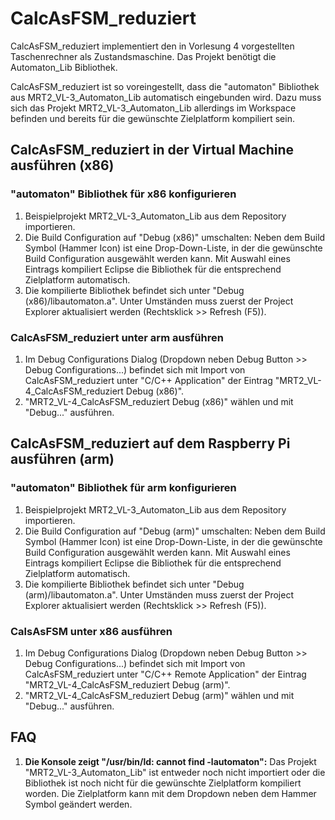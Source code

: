 # CalcAsFSM_reduziert
CalcAsFSM_reduziert implementiert den in Vorlesung 4 vorgestellten Taschenrechner als Zustandsmaschine. Das Projekt benötigt die Automaton_Lib Bibliothek.

CalcAsFSM_reduziert ist so voreingestellt, dass die "automaton" Bibliothek aus MRT2_VL-3_Automaton_Lib automatisch eingebunden wird. Dazu muss sich das Projekt MRT2_VL-3_Automaton_Lib allerdings im Workspace befinden und bereits für die gewünschte Zielplatform kompiliert sein.

## CalcAsFSM_reduziert in der Virtual Machine ausführen (x86)

### "automaton" Bibliothek für x86 konfigurieren

1. Beispielprojekt MRT2_VL-3_Automaton_Lib aus dem Repository importieren.
2. Die Build Configuration auf "Debug (x86)" umschalten: Neben dem Build Symbol (Hammer Icon) ist eine Drop-Down-Liste, in der die gewünschte Build Configuration ausgewählt werden kann. Mit Auswahl eines Eintrags kompiliert Eclipse die Bibliothek für die entsprechend Zielplatform automatisch.
3. Die kompilierte Bibliothek befindet sich unter "Debug (x86)/libautomaton.a". Unter Umständen muss zuerst der Project Explorer aktualisiert werden (Rechtsklick >> Refresh (F5)).

### CalcAsFSM_reduziert unter arm ausführen

1. Im Debug Configurations Dialog (Dropdown neben Debug Button >> Debug Configurations...) befindet sich mit Import von CalcAsFSM_reduziert unter "C/C++ Application" der Eintrag "MRT2_VL-4_CalcAsFSM_reduziert Debug (x86)". 
2. "MRT2_VL-4_CalcAsFSM_reduziert Debug (x86)" wählen und mit "Debug..." ausführen.

## CalcAsFSM_reduziert auf dem Raspberry Pi ausführen (arm)

### "automaton" Bibliothek für arm konfigurieren

1. Beispielprojekt MRT2_VL-3_Automaton_Lib aus dem Repository importieren.
2. Die Build Configuration auf "Debug (arm)" umschalten: Neben dem Build Symbol (Hammer Icon) ist eine Drop-Down-Liste, in der die gewünschte Build Configuration ausgewählt werden kann. Mit Auswahl eines Eintrags kompiliert Eclipse die Bibliothek für die entsprechend Zielplatform automatisch.
3. Die kompilierte Bibliothek befindet sich unter "Debug (arm)/libautomaton.a". Unter Umständen muss zuerst der Project Explorer aktualisiert werden (Rechtsklick >> Refresh (F5)).

### CalsAsFSM unter x86 ausführen

1. Im Debug Configurations Dialog (Dropdown neben Debug Button >> Debug Configurations...) befindet sich mit Import von CalcAsFSM_reduziert unter "C/C++ Remote Application" der Eintrag "MRT2_VL-4_CalcAsFSM_reduziert Debug (arm)". 
2. "MRT2_VL-4_CalcAsFSM_reduziert Debug (arm)" wählen und mit "Debug..." ausführen.

## FAQ

1. **Die Konsole zeigt "/usr/bin/ld: cannot find -lautomaton":** Das Projekt "MRT2_VL-3_Automaton_Lib" ist entweder noch nicht importiert oder die Bibliothek ist noch nicht für die gewünschte Zielplatform kompiliert worden. Die Zielplatform kann mit dem Dropdown neben dem Hammer Symbol geändert werden.
